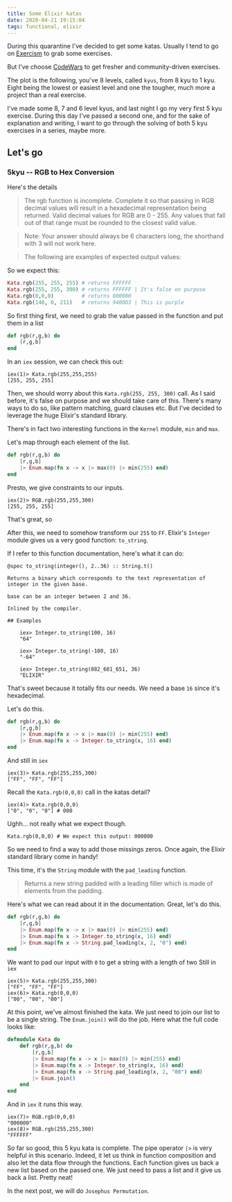 ```yaml
---
title: Some Elixir katas
date: 2020-04-21 19:15:04
tags: functional, elixir
---
```


During this quarantine I've decided to get some katas. Usually I tend to go on [Exercism](http://exercism.io) to grab some exercises.

But I've choose [CodeWars](http://codewars.com) to get fresher and community-driven exercises.

The plot is the following, you've 8 levels, called `kyus`, from 8 kyu to 1 kyu. Eight being the lowest or easiest level and one the tougher, much more a project than a real exercise.

I've made some 8, 7 and 6 level kyus, and last night I go my very first 5 kyu exercise. During this day I've passed a second one, and for the sake of explanation and writing, I want to go through the solving of both 5 kyu exercises in a series, maybe more.

## Let's go

### 5kyu -- RGB to Hex Conversion

Here's the details

> The rgb function is incomplete. Complete it so that passing in RGB decimal values will result in a hexadecimal representation being returned. Valid decimal values for RGB are 0 - 255. Any values that fall out of that range must be rounded to the closest valid value.

>Note: Your answer should always be 6 characters long, the shorthand with 3 will not work here.

>The following are examples of expected output values:

So we expect this:

```elixir
Kata.rgb(255, 255, 255) # returns FFFFFF
Kata.rgb(255, 255, 300) # returns FFFFFF | It's false on purpose
Kata.rgb(0,0,0)         # returns 000000
Kata.rgb(148, 0, 211)   # returns 9400D3 | This is purple
```

So first thing first, we need to grab the value passed in the function and put them in a list

```elixir
def rgb(r,g,b) do
    [r,g,b]
end
```

In an `iex` session, we can check this out:

```shell
iex(1)> Kata.rgb(255,255,255)
[255, 255, 255]
```

Then, we should worry about this `Kata.rgb(255, 255, 300)` call. As I said before, it's false on purpose and we should take care of this. There's many ways to do so, like pattern matching, guard clauses etc. But I've decided to leverage the huge Elixir's standard library.

There's in fact two interesting functions in the `Kernel` module, `min` and `max`.

Let's map through each element of the list.

```elixir
def rgb(r,g,b) do
    [r,g,b]
    |> Enum.map(fn x -> x |> max(0) |> min(255) end)
end
```

Presto, we give constraints to our inputs.

```shell
iex(2)> RGB.rgb(255,255,300)
[255, 255, 255]
```

That's great, so

After this, we need to somehow transform our `255` to `FF`.
Elixir's `Integer` module gives us a very good function: `to_string`.

If I refer to this function documentation, here's what it can do:

```
@spec to_string(integer(), 2..36) :: String.t()

Returns a binary which corresponds to the text representation of integer in the given base.

base can be an integer between 2 and 36.

Inlined by the compiler.

## Examples

    iex> Integer.to_string(100, 16)
    "64"

    iex> Integer.to_string(-100, 16)
    "-64"

    iex> Integer.to_string(882_681_651, 36)
    "ELIXIR"
```

That's sweet because it totally fits our needs. We need a base `16` since it's hexadecimal.

Let's do this.

```elixir
def rgb(r,g,b) do
    [r,g,b]
    |> Enum.map(fn x -> x |> max(0) |> min(255) end)
    |> Enum.map(fn x -> Integer.to_string(x, 16) end)
end
```

And still in `iex`

```shell
iex(3)> Kata.rgb(255,255,300)
["FF", "FF", "FF"]
```

Recall the `Kata.rgb(0,0,0)` call in the katas detail?

```shell
iex(4)> Kata.rgb(0,0,0)
["0", "0", "0"] # 000
```

Ughh... not really what we expect though.

```shell
Kata.rgb(0,0,0) # We expect this output: 000000
```

So we need to find a way to add those missings zeros.
Once again, the Elixir standard library come in handy!

This time, it's the `String` module with the `pad_leading` function.

> Returns a new string padded with a leading filler which is made of elements from the padding.

Here's what we can read about it in the documentation.
Great, let's do this.

```elixir
def rgb(r,g,b) do
    [r,g,b]
    |> Enum.map(fn x -> x |> max(0) |> min(255) end)
    |> Enum.map(fn x -> Integer.to_string(x, 16) end)
    |> Enum.map(fn x -> String.pad_leading(x, 2, "0") end)
end
```

We want to pad our input with `0` to get a string with a length of two
Still in `iex`

```shell
iex(5)> Kata.rgb(255,255,300)
["FF", "FF", "FF"]
iex(6)> Kata.rgb(0,0,0)
["00", "00", "00"]
```

At this point, we've almost finished the kata. We just need to join our list to be a single string. The `Enum.join()` will do the job.
Here what the full code looks like:

```elixir
defmodule Kata do
    def rgb(r,g,b) do
        [r,g,b]
        |> Enum.map(fn x -> x |> max(0) |> min(255) end)
        |> Enum.map(fn x -> Integer.to_string(x, 16) end)
        |> Enum.map(fn x -> String.pad_leading(x, 2, "00") end)
        |> Enum.join()
    end
end
```

And in `iex` it runs this way.

```shell
iex(7)> RGB.rgb(0,0,0)
"000000"
iex(8)> RGB.rgb(255,255,300)
"FFFFFF"
```

So far so good, this 5 kyu kata is complete.
The pipe operator `|>` is very helpful in this scenario. Indeed, it let us think in function composition and also let the data flow through the functions. Each function gives us back a new list based on the passed one. We just need to pass a list and it give us back a list. Pretty neat!

In the next post, we will do `Josephus Permutation`.
